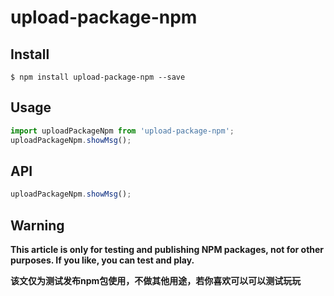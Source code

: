 # upload-package-npm

## Install
``
$ npm install upload-package-npm --save
``

## Usage

```js
import uploadPackageNpm from 'upload-package-npm';
uploadPackageNpm.showMsg(); 
```

## API

```js
uploadPackageNpm.showMsg(); 
```


## Warning

**This article is only for testing and publishing NPM packages, not for other purposes. If you like, you can test and play.**

**该文仅为测试发布npm包使用，不做其他用途，若你喜欢可以可以测试玩玩**

